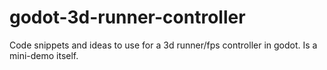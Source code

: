 # godot-3d-runner-controller
Code snippets and ideas to use for a 3d runner/fps controller in godot. Is a mini-demo itself.
